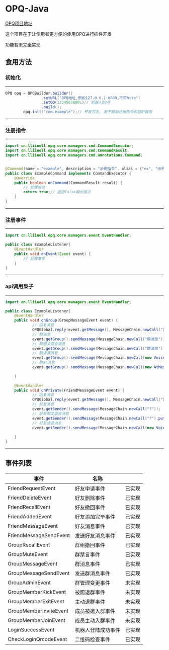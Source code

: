 # OPQ-Java

[OPQ项目地址](https://github.com/OPQBOT/OPQ/)


这个项目在于让使用者更方便的使用OPQ进行插件开发

功能暂未完全实现


## 食用方法

### 初始化
---
```Java
OPQ opq = OPQBuilder.builder()
                .setURL("OPQ地址,例如127.0.0.1:8888,不带http")
                .setQQ(1234567890L)// 机器人QQ号
                .build();
        opq.init("com.example");// 开发包名, 用于自动注册指令和监听器用
```
---
### 注册指令
---
```Java
import cn.lliiooll.opq.core.managers.cmd.CommandExecutor;
import cn.lliiooll.opq.core.managers.cmd.CommandResult;
import cn.lliiooll.opq.core.managers.cmd.annotations.Command;


@Command(name = "example", description = "示例指令", alias = {"ex", "示例"}, usage = "示例")
public class ExampleCommand implements CommandExecutor {
    @Override
    public boolean onCommand(CommandResult result) {
		// 处理指令
        return true;// 返回false输出用法
    }
}
```
---
### 注册事件
---
```Java
import cn.lliiooll.opq.core.managers.event.EventHandler;

public class ExampleListener{
    @EventHandler
    public void onEvent(Event event) {
        // 处理事件
    }
}
```
---

### api调用梨子
---
```Java
import cn.lliiooll.opq.core.managers.event.EventHandler;

public class ExampleListener{
    @EventHandler
    public void onGroup(GroupMessageEvent event) {
            // 回复消息
            OPQGlobal.reply(event.getMessage(), MessageChain.newCall("回复消息"));
            // 群消息
            event.getGroup().sendMessage(MessageChain.newCall("群消息"));
            // 群图文混合消息
            event.getGroup().sendMessage(MessageChain.newCall("群消息").put(new PicMessage("https://dss3.bdstatic.com/70cFv8Sh_Q1YnxGkpoWK1HF6hhy/it/u=2534506313,1688529724&fm=26&gp=0.jpg")));
            // 群语音消息
            event.getGroup().sendMessage(MessageChain.newCall(new VoiceMessage("http://d.s2.lliiooll.cn:88/test.amr")));
            // 群at消息
            event.getGroup().sendMessage(MessageChain.newCall(new AtMessage(new Long[]{123456L})));
        
    }

    @EventHandler
    public void onPrivate(FriendMessageEvent event) {
            // 回复消息
            OPQGlobal.reply(event.getMessage(), MessageChain.newCall("回复消息"));
            // 好友消息
            event.getSender().sendMessage(MessageChain.newCall("?"));
            // 好友图文混合消息
            event.getSender().sendMessage(MessageChain.newCall("?").put(new PicMessage("https://dss3.bdstatic.com/70cFv8Sh_Q1YnxGkpoWK1HF6hhy/it/u=2534506313,1688529724&fm=26&gp=0.jpg")));
            // 好友语音消息
            event.getSender().sendMessage(MessageChain.newCall(new VoiceMessage("http://d.s2.lliiooll.cn:88/test.amr")));
        
    }
}
```
---

## 事件列表
| 事件                   | 名称                 |         |
| ---------              | -----                |-----:   |
| FriendRequestEvent     | 好友申请事件         |  已实现 |
| FriendDeleteEvent      | 好友删除事件         |  已实现 |
| FriendRecallEvent      | 好友撤回事件         |  已实现 |
| FriendAddedEvent       | 好友添加完毕事件     |  已实现 |
| FriendMessageEvent     | 好友消息事件         |  已实现 |
| FriendMessageSendEvent | 发送好友消息事件     |  已实现 |
| GroupRecallEvent       | 群组撤回事件         |  已实现 |
| GroupMuteEvent         | 群禁言事件           |  已实现 |
| GroupMessageEvent      | 群消息事件           |  已实现 |
| GroupMessageSendEvent  | 发送群消息事件       |  已实现 |
| GroupAdminEvent        | 群管理变更事件       |  未实现 |
| GroupMemberKickEvent   | 被踢退群事件         |  未实现 |
| GroupMemberExitEvent   | 主动退群事件         |  未实现 |
| GroupMemberInviteEvent | 成员被邀入群事件     |  未实现 |
| GroupMemberJoinEvent   | 成员主动入群事件     |  未实现 |
| LoginSuccessEvent      | 机器人登陆成功事件   |  已实现 |
| CheckLoginQrcodeEvent  | 二维码检查事件       |  已实现 |
